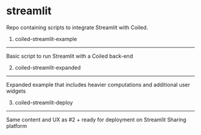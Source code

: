 # streamlit
Repo containing scripts to integrate Streamlit with Coiled.

1. coiled-streamlit-example
-------
Basic script to run Streamlit with a Coiled back-end

2. coiled-streamlit-expanded
------
Expanded example that includes heavier computations and additional user widgets

3. coiled-streamlit-deploy
------
Same content and UX as #2 + ready for deployment on Streamlit Sharing platform